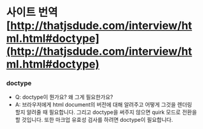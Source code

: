 # 사이트 번역 [http://thatjsdude.com/interview/html.html#doctype](http://thatjsdude.com/interview/html.html#doctype)

### doctype
- Q: doctype이 뭔가요? 왜 그게 필요한가요?
- A: 브라우저에게 html document의 버전에 대해 알려주고 어떻게 그것을 렌더링 할지 알려줄 때 필요합니다. 그리고 doctype을 써주지 않으면 quirk 모드로 전환을 할 것입니다. 또한 마크업 유효성 검사를 하려면 doctype이 필요합니다.

